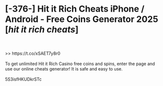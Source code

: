 # [-376-] Hit it Rich Cheats iPhone / Android - Free Coins Generator 2025 [*hit it rich cheats*]
<br>
<br> >> https://t.co/xSAET7y8r0

<br>
<br>To get unlimited Hit it Rich Casino free coins and spins, enter the page and use our online cheats generator! It is safe and easy to use.
<br>
<br>5S3isfHKUDkrSTc

